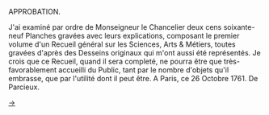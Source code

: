 APPROBATION.

J'ai examiné par ordre de Monseigneur le Chancelier deux cens soixante-neuf Planches gravées avec leurs explications, composant le premier volume d'un Recueil général sur les Sciences, Arts & Métiers, toutes gravées d'après des Desseins originaux qui m'ont aussi été représentés. Je crois que ce Recueil, quand il sera completé, ne pourra être que très-favorablement accueilli du Public, tant par le nombre d'objets qu'il embrasse, que par l'utilité dont il peut être. A Paris, ce 26 Octobre 1761. De Parcieux.


[->](06-Privilege_du_roy.md)
